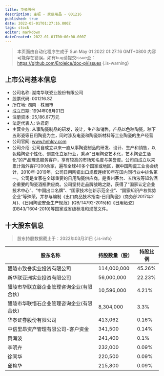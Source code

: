 ```yaml
---
title: 华瓷股份
description: 主板 - 家居用品 - 001216
published: true
date: 2022-05-01T01:27:16.000Z
tags: stock
editor: markdown
dateCreated: 2022-01-01T00:00:00.000Z
---
```


> 本页面由自动化程序生成于 Sun May 01 2022 01:27:16 GMT+0800
> 内容可能存在错误，如有bug请提交issue至：https://github.com/Eroleice/doc-pi/issues
{.is-warning}

## 上市公司基本信息
- 公司名称: 湖南华联瓷业股份有限公司
- 股票代码: 001216.SZ
- 所在地: 湖南 - 株洲市
- 成立日期: 1994年08月01日
- 注册资本: 25,186.67万元
- 法定代表人: 许君奇
- 主营业务: 从事陶瓷制品的研发，设计，生产和销售，产品以色釉陶瓷，釉下五彩瓷等日用陶瓷为主，同时涉及电瓷和陶瓷新材料等工业陶瓷的生产经营
- 公司官网: www.hnhlcy.com
- 公司介绍: 公司自成立以来一直从事陶瓷制品的研发、设计、生产和销售，以色釉陶瓷个性化、创意化立足行业，秉承“日用陶瓷艺术化，艺术陶瓷生活化”的产品理念服务客户，享有较高的市场知名度与美誉度。公司自成立以来累计海外客户200余家，遍布全球40多个国家或地区，据中国陶瓷工业协会统计，2010年-2019年，公司日用陶瓷出口规模连续10年在国内同行业中排名第一。公司是宜家在全球重要的日用陶瓷供应商，是贵州茅台、五粮液等知名酒企重要的陶瓷酒瓶供应商。公司坚持走品牌战略之路，获得了“国家认定企业技术中心”、“中国出口名牌”、“国家技术创新示范企业”、“国家知识产权优势企业”等殊荣，并参与编制《出口商品技术指南-日用陶瓷》(商务部2017年2月)、《日用陶瓷安全生产规范》(QB/T4792-2015)和《日用炻瓷》(DB43/T604-2010)等国家或省级标准和规范文件。


## 十大股东信息
> 股东持股数据截止于：2022年03月31日
{.is-info}

| 股东名称 | 持股数量（股） | 持股比例 |
| --- | --- | --- |
| 醴陵市致誉实业投资有限公司 | 114,000,000 | 45.26% |
| 新华联亚洲实业投资有限公司 | 56,000,000 | 22.23% |
| 醴陵市华联立磐企业管理咨询企业(有限合伙) | 10,596,000 | 4.21% |
| 醴陵市华联悟石企业管理咨询企业(有限合伙) | 8,304,000 | 3.3% |
| 华泰证券股份有限公司 | 413,062 | 0.16% |
| 中信里昂资产管理有限公司-客户资金 | 341,500 | 0.14% |
| 贺海波 | 241,400 | 0.1% |
| 李明卉 | 232,000 | 0.09% |
| 徐同华 | 220,500 | 0.09% |
| 邱艳华 | 215,800 | 0.09% |




